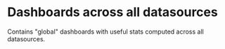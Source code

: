 # Dashboards across all datasources

Contains "global" dashboards with useful stats computed across all datasources.
